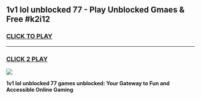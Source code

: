 
## 1v1 lol unblocked 77 - Play Unblocked Gmaes & Free #k2i12
<h3>
<a href="https://news.freeplayer.one?title=1v1_lol_unblocked_77&ref=03M">CLICK TO PLAY</a></h3>
<hr>

<h3>
<a href="https://news.freeplayer.one?title=1v1_lol_unblocked_77&ref=03M">CLICK 2 PLAY</a>
  
</h3>

<a href="https://news.freeplayer.one?title=1v1_lol_unblocked_77&ref=03M"><img src="https://clearcache.store/games.png"></a>


**1v1 lol unblocked 77 games unblocked: Your Gateway to Fun and Accessible Online Gaming**
